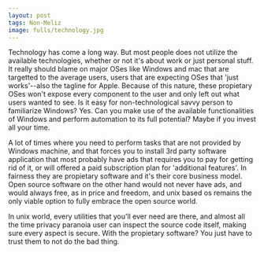 ```yaml
---
layout: post
tags: Non-Meliz
image: fulls/technology.jpg
---
```


Technology has come a long way. But most people does not utilize the available technologies, whether or not it's about work or just personal stuff. It really should blame on major OSes like Windows and mac that are targetted to the average users, users that are expecting OSes that 'just works'--also the tagline for Apple. Because of this nature, these propietary OSes won't expose every component to the user and only left out what users wanted to see. Is it easy for non-technological savvy
person to familiarize Windows? Yes. Can you make use of the available functionalities of Windows and perform automation to its full potential? Maybe if you invest all your time.

A lot of times where you need to perform tasks that are not provided by Windows machine, and that forces you to install 3rd party software application that most probably have ads that requires you to pay for getting rid of it, or will offered a paid subscription plan for 'additional features'. In fairness they are propietary software and it's their core business model. Open source software on the other hand would not never have ads, and would always free, as in price and freedom, and unix based os remains the only viable option to fully embrace the open source world.

In unix world, every utilities that you'll ever need are there, and almost all the time privacy paranoia user can inspect the source code itself, making sure every aspect is secure. With the propietary software? You just have to trust them to not do the bad thing.
